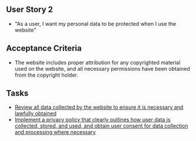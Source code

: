 ## User Story 2
* "As a user, I want my personal data to be protected when I use the website"

## Acceptance Criteria
* The website includes proper attribution for any copyrighted material used on the website, and all necessary permissions have been obtained from the copyright holder.

## Tasks
* [Review all data collected by the website to ensure it is necessary and lawfully obtained](tasks/task_2.1.1.1.md)
* [ Implement a privacy policy that clearly outlines how user data is collected, stored, and used, and obtain user consent for data collection and processing where necessary](tasks/task_2.1.1.2.md)
